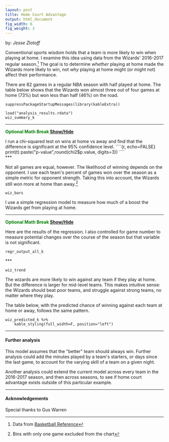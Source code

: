 ```yaml
---
layout: post
title: Home Court Advantage
output: html_document
fig_width: 6
fig_weight: 3
---
```


by: *Jesse Zlotoff*

Conventional sports wisdom holds that a team is more likely to win when playing at home.  I examine this idea using data from the Wizards' 2016-2017 regular season.[^1]  The goal is to determine *whether* playing at home made the Wizards more likely to win, not *why* playing at home might (or might not) affect their performance.  

There are 82 games in a regular NBA season with half played at home.  The table below shows that the Wizards won almost three out of four games at home (73%) but won less than half (46%) on the road.

```{r, echo=FALSE}
suppressPackageStartupMessages(library(kableExtra))

load("analysis_results.rdata")
wiz_summary_k
```

***
<p><b><font color="green">Optional Math Break <a href="#Block1" data-toggle="collapse">Show/Hide</a></font></b></p>
<div id="Block1" class="collapse"> 
I run a chi-squared test on wins at home vs away and find that the difference is significant at the 95% confidence level.
````{r, echo=FALSE}
print(t)
paste("p-value",round(chi2$p.value, digits=3))
````
</div>
***

Not all games are equal, however.  The likelihood of winning depends on the opponent.  I use each team's percent of games won over the season as a simple metric for opponent strength.  Taking this into account, the Wizards still won more at home than away.[^2]

```{r, echo=FALSE}
wiz_bars
```

I use a simple regression model to measure how much of a boost the Wizards get from playing at home.

***
<p><b><font color="green">Optional Math Break <a href="#Block2" data-toggle="collapse">Show/Hide</a></font></b></p>
<div id="Block2" class="collapse"> 
Here are the results of the regression.  I also controlled for game number to measure potential changes over the course of the season but that variable is not significant.

````{r, echo=FALSE}
regr_output_all_k
````
</div>
***

````{r, echo=FALSE}
wiz_trend
````

The wizards are more likely to win against any team if they play at home.  But the difference is larger for mid-level teams.  This makes intuitive sense: the Wizards should beat poor teams, and struggle against strong teams, no matter where they play.

The table below, with the predicted chance of winning against each team at home or away, follows the same pattern. 

````{r, echo=FALSE}
wiz_predicted_k %>%
    kable_styling(full_width=F, position="left")
````

***
#### Further analysis
This model assumes that the "better" team should always win.  Further analysis could add the minutes played by a team's starters, or days since the last game, to account for the varying skill of a team on a given night.

Another analysis could extend the current model across every team in the 2016-2017 season, and then across seasons, to see if home court advantage exists outside of this particular example.

***
#### Acknowledgements
Special thanks to Gus Warren

[^1]: Data from [Basketball Reference](https://www.basketball-reference.com/teams/WAS/2017_games.html)
[^2]: Bins with only one game excluded from the chart
